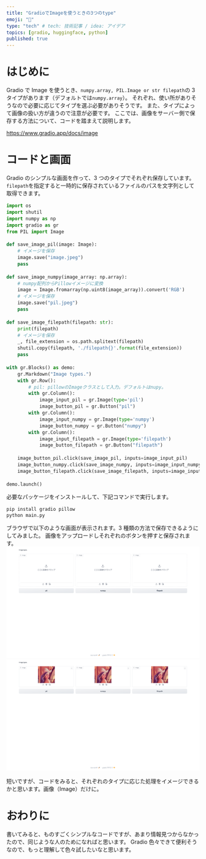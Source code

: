 ```yaml
---
title: "GradioでImageを使うときの3つのtype"
emoji: "🤗"
type: "tech" # tech: 技術記事 / idea: アイデア
topics: [gradio, huggingface, python]
published: true
---
```


# はじめに

Gradio で Image を使うとき、`numpy.array, PIL.Image or str filepath`の 3 タイプがあります（デフォルトでは`numpy.array`）。
それぞれ、使い所がありそうなので必要に応じてタイプを選ぶ必要がありそうです。
また、タイプによって画像の扱い方が違うので注意が必要です。
ここでは、画像をサーバー側で保存する方法について、コードを踏まえて説明します。

https://www.gradio.app/docs/image

# コードと画面

Gradio のシンプルな画面を作って、3 つのタイプでそれぞれ保存しています。
`filepath`を指定すると一時的に保存されているファイルのパスを文字列として取得できます。

```python:main.py
import os
import shutil
import numpy as np
import gradio as gr
from PIL import Image

def save_image_pil(image: Image):
    # イメージを保存
    image.save("image.jpeg")
    pass

def save_image_numpy(image_array: np.array):
    # numpy配列からPillowイメージに変換
    image = Image.fromarray(np.uint8(image_array)).convert('RGB')
    # イメージを保存
    image.save("pil.jpeg")
    pass

def save_image_filepath(filepath: str):
    print(filepath)
    # イメージを保存
    _, file_extension = os.path.splitext(filepath)
    shutil.copy(filepath, './filepath{}'.format(file_extension))
    pass

with gr.Blocks() as demo:
    gr.Markdown("Image types.")
    with gr.Row():
        # pil: pillowのImageクラスとして入力。デフォルトはnupy。
        with gr.Column():
            image_input_pil = gr.Image(type='pil')
            image_button_pil = gr.Button("pil")
        with gr.Column():
            image_input_numpy = gr.Image(type='numpy')
            image_button_numpy = gr.Button("numpy")
        with gr.Column():
            image_input_filepath = gr.Image(type='filepath')
            image_button_filepath = gr.Button("filepath")

    image_button_pil.click(save_image_pil, inputs=image_input_pil)
    image_button_numpy.click(save_image_numpy, inputs=image_input_numpy)
    image_button_filepath.click(save_image_filepath, inputs=image_input_filepath)

demo.launch()
```

必要なパッケージをインストールして、下記コマンドで実行します。

```bash
pip install gradio pillow
python main.py
```

ブラウザで以下のような画面が表示されます。3 種類の方法で保存できるようにしてみました。
画像をアップロードしそれぞれのボタンを押すと保存されます。
![](/images/2023-12-16-22-15-22.png)
![](/images/2023-12-16-22-15-34.png)

短いですが、コードをみると、それぞれのタイプに応じた処理をイメージできるかと思います。画像（Image）だけに。

# おわりに

書いてみると、ものすごくシンプルなコードですが、あまり情報見つからなかったので、同じような人のためになればと思います。
Gradio 色々できて便利そうなので、もっと理解して色々試したいなと思います。
